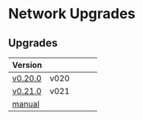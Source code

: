 # Network Upgrades 

## Upgrades
| Version  |   |   |   |   |
|---|---|---|---|---|
| [v0.20.0](v0.20.0/guide.md)   | v020   |   |   |   |
| [v0.21.0](v0.21.0/guide.md)   | v021   |   |   |   |
| [manual](manual-upgrades/README.md)   |    |   |   |   |



